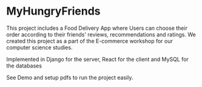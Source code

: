 # MyHungryFriends
This project includes a Food Delivery App where Users can choose their order according to their friends' reviews, recommendations and ratings.
We created this project as a part of the E-commerce workshop for our computer science studies.

Implemented in Django for the server, React for the client and MySQL for the databases

See Demo and setup pdfs to run the project easily.
